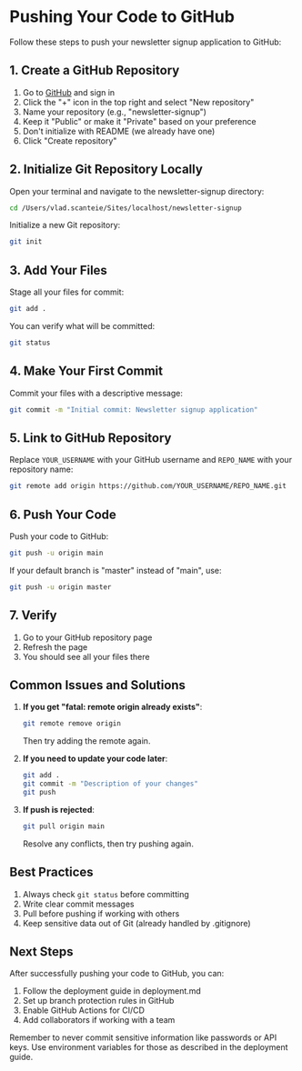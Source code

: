 # Pushing Your Code to GitHub

Follow these steps to push your newsletter signup application to GitHub:

## 1. Create a GitHub Repository

1. Go to [GitHub](https://github.com) and sign in
2. Click the "+" icon in the top right and select "New repository"
3. Name your repository (e.g., "newsletter-signup")
4. Keep it "Public" or make it "Private" based on your preference
5. Don't initialize with README (we already have one)
6. Click "Create repository"

## 2. Initialize Git Repository Locally

Open your terminal and navigate to the newsletter-signup directory:

```bash
cd /Users/vlad.scanteie/Sites/localhost/newsletter-signup
```

Initialize a new Git repository:

```bash
git init
```

## 3. Add Your Files

Stage all your files for commit:

```bash
git add .
```

You can verify what will be committed:

```bash
git status
```

## 4. Make Your First Commit

Commit your files with a descriptive message:

```bash
git commit -m "Initial commit: Newsletter signup application"
```

## 5. Link to GitHub Repository

Replace `YOUR_USERNAME` with your GitHub username and `REPO_NAME` with your repository name:

```bash
git remote add origin https://github.com/YOUR_USERNAME/REPO_NAME.git
```

## 6. Push Your Code

Push your code to GitHub:

```bash
git push -u origin main
```

If your default branch is "master" instead of "main", use:

```bash
git push -u origin master
```

## 7. Verify

1. Go to your GitHub repository page
2. Refresh the page
3. You should see all your files there

## Common Issues and Solutions

1. **If you get "fatal: remote origin already exists"**:
   ```bash
   git remote remove origin
   ```
   Then try adding the remote again.

2. **If you need to update your code later**:
   ```bash
   git add .
   git commit -m "Description of your changes"
   git push
   ```

3. **If push is rejected**:
   ```bash
   git pull origin main
   ```
   Resolve any conflicts, then try pushing again.

## Best Practices

1. Always check `git status` before committing
2. Write clear commit messages
3. Pull before pushing if working with others
4. Keep sensitive data out of Git (already handled by .gitignore)

## Next Steps

After successfully pushing your code to GitHub, you can:

1. Follow the deployment guide in deployment.md
2. Set up branch protection rules in GitHub
3. Enable GitHub Actions for CI/CD
4. Add collaborators if working with a team

Remember to never commit sensitive information like passwords or API keys. Use environment variables for those as described in the deployment guide.